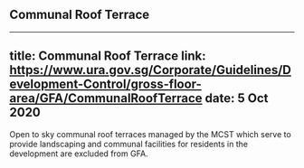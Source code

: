 
## Communal Roof Terrace
---
title: Communal Roof Terrace
link: https://www.ura.gov.sg/Corporate/Guidelines/Development-Control/gross-floor-area/GFA/CommunalRoofTerrace
date: 5 Oct 2020
---

Open to sky communal roof terraces managed by the MCST which serve to provide landscaping and communal facilities for residents in the development are excluded from GFA.